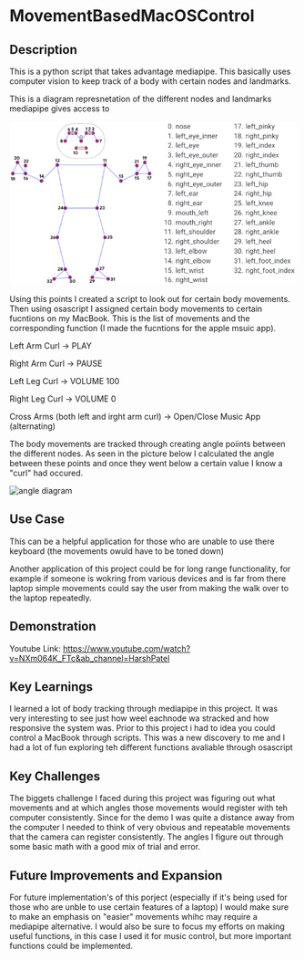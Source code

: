 # MovementBasedMacOSControl

## Description

This is a python script that takes advantage mediapipe. This basically uses computer vision to keep track of a body with certain nodes and landmarks. 

This is a diagram represnetation of the different nodes and landmarks mediapipe gives access to

![mediapipe diagram](https://github.com/harshp30/MovementBasedMacOSControl/blob/main/images/chart.png)

Using this points I created a script to look out for certain body movements. Then using osascript I assigned certain body movements to certain fucntions on my MacBook. This is the list of movements and the corresponding function (I made the fucntions for the apple msuic app).

Left Arm Curl -> PLAY

Right Arm Curl -> PAUSE

Left Leg Curl -> VOLUME 100

Right Leg Curl -> VOLUME 0

Cross Arms (both left and irght arm curl) -> Open/Close Music App (alternating)

The body movements are tracked through creating angle poiints between the different nodes. As seen in the picture below I calculated the angle between these points and once they went below a certain value I know a "curl" had occured. 

![angle diagram](https://github.com/harshp30/MovementBasedMacOSControl/blob/main/images/angle.png)

## Use Case

This can be a helpful application for those who are unable to use there keyboard (the movements owuld have to be toned down)

Another application of this project could be for long range functionality, for example if someone is wokring from various devices and is far from there laptop simple movements could say the user from making the walk over to the laptop repeatedly.

## Demonstration

Youtube Link: https://www.youtube.com/watch?v=NXm064K_FTc&ab_channel=HarshPatel

## Key Learnings

I learned a lot of body tracking through mediapipe in this project. It was very interesting to see just how weel eachnode wa stracked and how responsive the system was. Prior to this project i had to idea you could control a MacBook through scripts. This was a new discovery to me and I had a lot of fun exploring teh different functions avaliable through osascript

## Key Challenges

The biggets challenge I faced during this project was figuring out what movements and at which angles those movements would register with teh computer consistently. Since for the demo I was quite a distance away from the computer I needed to think of very obvious and repeatable movements that the camera can register consistently. The angles I figure out through some basic math with a good mix of trial and error.

## Future Improvements and Expansion

For future implementation's of this porject (especially if it's being used for those who are unble to use certain features of a laptop) I would make sure to make an emphasis on "easier" movements whihc may require a mediapipe alternative. I would also be sure to focus my efforts on making useful functions, in this case I used it for music control, but more important functions could be implemented.
